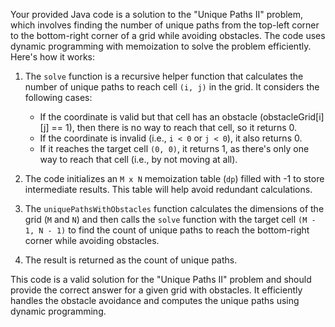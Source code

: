 Your provided Java code is a solution to the "Unique Paths II" problem, which involves finding the number of unique paths from the top-left corner to the bottom-right corner of a grid while avoiding obstacles. The code uses dynamic programming with memoization to solve the problem efficiently. Here's how it works:

1. The `solve` function is a recursive helper function that calculates the number of unique paths to reach cell `(i, j)` in the grid. It considers the following cases:
   - If the coordinate is valid but that cell has an obstacle (obstacleGrid[i][j] == 1), then there is no way to reach that cell, so it returns 0.
   - If the coordinate is invalid (i.e., `i < 0` or `j < 0`), it also returns 0.
   - If it reaches the target cell `(0, 0)`, it returns 1, as there's only one way to reach that cell (i.e., by not moving at all).

2. The code initializes an `M x N` memoization table (`dp`) filled with -1 to store intermediate results. This table will help avoid redundant calculations.

3. The `uniquePathsWithObstacles` function calculates the dimensions of the grid (`M` and `N`) and then calls the `solve` function with the target cell `(M - 1, N - 1)` to find the count of unique paths to reach the bottom-right corner while avoiding obstacles.

4. The result is returned as the count of unique paths.

This code is a valid solution for the "Unique Paths II" problem and should provide the correct answer for a given grid with obstacles. It efficiently handles the obstacle avoidance and computes the unique paths using dynamic programming.